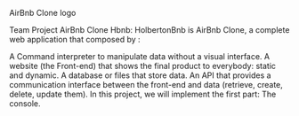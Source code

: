 AirBnb Clone logo

Team Project AirBnb Clone
Hbnb: HolbertonBnb is AirBnb Clone, a complete web application that composed by :

A Command interpreter to manipulate data without a visual interface.
A website (the Front-end) that shows the final product to everybody: static and dynamic.
A database or files that store data.
An API that provides a communication interface between the front-end and data (retrieve, create, delete, update them).
In this project, we will implement the first part: The console.

#
